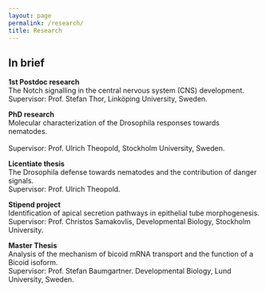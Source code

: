 ```yaml
---
layout: page
permalink: /research/
title: Research
---
```

<h2>In brief</h2>

<b>1st Postdoc research</b>
<br>The Notch signalling in the central nervous system (CNS) development.
<br>Supervisor: Prof. Stefan Thor, Linköping University, Sweden.


<b>PhD research</b>
<br>Molecular characterization of the Drosophila responses towards nematodes.  
<br>Supervisor: Prof. Ulrich Theopold, Stockholm University, Sweden.<br> 

<b>Licentiate thesis</b><br>
The Drosophila defense towards nematodes and the contribution of danger signals. 
<br>Supervisor: Prof. Ulrich Theopold.


<b>Stipend project</b><br> 
Identification of apical secretion pathways in epithelial tube morphogenesis.
<br> Supervisor: Prof. Christos Samakovlis, Developmental Biology, Stockholm University. 

<b>Master Thesis</b><br> 
Analysis of the mechanism of bicoid mRNA transport and the function of a Bicoid isoform. 
<br> Supervisor: Prof. Stefan Baumgartner. Developmental Biology, Lund University, Sweden.   

